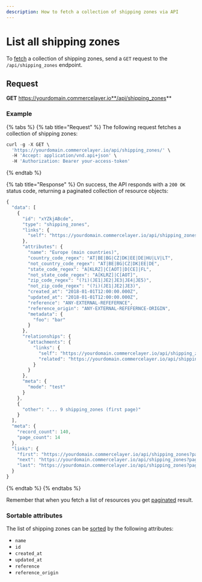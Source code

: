 ```yaml
---
description: How to fetch a collection of shipping zones via API
---
```


# List all shipping zones

To <a href="https://docs.commercelayer.io/developers/fetching-resources" target="_blank">fetch</a> a collection of shipping zones, send a `GET` request to the `/api/shipping_zones` endpoint.

## Request

**GET** https://yourdomain.commercelayer.io**/api/shipping_zones**

### **Example**

{% tabs %}
{% tab title="Request" %}
The following request fetches a collection of shipping zones:

```javascript
curl -g -X GET \
  'https://yourdomain.commercelayer.io/api/shipping_zones/' \
  -H 'Accept: application/vnd.api+json' \
  -H 'Authorization: Bearer your-access-token'
```
{% endtab %}

{% tab title="Response" %}
On success, the API responds with a `200 OK` status code, returning a paginated collection of resource objects:

```javascript
{
  "data": [
    {
      "id": "xYZkjABcde",
      "type": "shipping_zones",
      "links": {
        "self": "https://yourdomain.commercelayer.io/api/shipping_zones/xYZkjABcde"
      },
      "attributes": {
        "name": "Europe (main countries)",
        "country_code_regex": "AT|BE|BG|CZ|DK|EE|DE|HU|LV|LT",
        "not_country_code_regex": "AT|BE|BG|CZ|DK|EE|DE",
        "state_code_regex": "A[KLRZ]|C[AOT]|D[CE]|FL",
        "not_state_code_regex": "A[KLRZ]|C[AOT]",
        "zip_code_regex": "(?i)(JE1|JE2|JE3|JE4|JE5)",
        "not_zip_code_regex": "(?i)(JE1|JE2|JE3)",
        "created_at": "2018-01-01T12:00:00.000Z",
        "updated_at": "2018-01-01T12:00:00.000Z",
        "reference": "ANY-EXTERNAL-REFEFERNCE",
        "reference_origin": "ANY-EXTERNAL-REFEFERNCE-ORIGIN",
        "metadata": {
          "foo": "bar"
        }
      },
      "relationships": {
        "attachments": {
          "links": {
            "self": "https://yourdomain.commercelayer.io/api/shipping_zones/xYZkjABcde/relationships/attachments",
            "related": "https://yourdomain.commercelayer.io/api/shipping_zones/xYZkjABcde/attachments"
          }
        }
      },
      "meta": {
        "mode": "test"
      }
    },
    {
      "other": "... 9 shipping_zones (first page)"
    }
  ],
  "meta": {
    "record_count": 140,
    "page_count": 14
  },
  "links": {
    "first": "https://yourdomain.commercelayer.io/api/shipping_zones?page[number]=1&page[size]=10",
    "next": "https://yourdomain.commercelayer.io/api/shipping_zones?page[number]=2&page[size]=10",
    "last": "https://yourdomain.commercelayer.io/api/shipping_zones?page[number]=14&page[size]=10"
  }
}
```
{% endtab %}
{% endtabs %}

Remember that when you fetch a list of resources you get <a href="https://docs.commercelayer.io/developers/pagination" target="_blank">paginated</a> result.

### Sortable attributes

The list of shipping zones can be <a href="https://docs.commercelayer.io/developers/sorting-results" target="_blank">sorted</a> by the following attributes:

* `name`
* `id`
* `created_at`
* `updated_at`
* `reference`
* `reference_origin`

